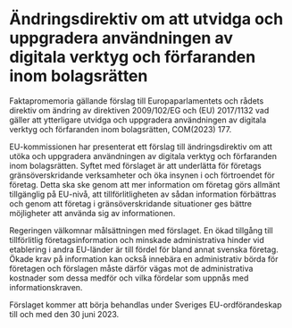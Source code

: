 # Ändringsdirektiv om att utvidga och uppgradera användningen av digitala verktyg och förfaranden inom bolagsrätten

Faktapromemoria gällande förslag till Europaparlamentets och rådets direktiv om ändring av direktiven 2009/102/EG och (EU) 2017/1132 vad gäller att ytterligare utvidga och uppgradera användningen av digitala verktyg och förfaranden inom bolagsrätten, COM(2023\) 177\.

EU\-kommissionen har presenterat ett förslag till ändringsdirektiv om att utöka och uppgradera användningen av digitala verktyg och förfaranden inom bolagsrätten. Syftet med förslaget är att underlätta för företags gränsöverskridande verksamheter och öka insynen i och förtroendet för företag. Detta ska ske genom att mer information om företag görs allmänt tillgänglig på EU\-nivå, att tillförlitligheten av sådan information förbättras och genom att företag i gränsöverskridande situationer ges bättre möjligheter att använda sig av informationen.

Regeringen välkomnar målsättningen med förslaget. En ökad tillgång till tillförlitlig företagsinformation och minskade administrativa hinder vid etablering i andra EU\-länder är till fördel för bland annat svenska företag. Ökade krav på information kan också innebära en administrativ börda för företagen och förslagen måste därför vägas mot de administrativa kostnader som dessa medför och vilka fördelar som uppnås med informationskraven.

Förslaget kommer att börja behandlas under Sveriges EU\-ordförandeskap till och med den 30 juni 2023\.
